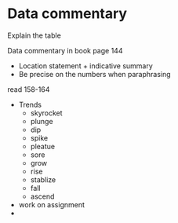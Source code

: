 # Data commentary



Explain the table

Data commentary in book page 144

- Location statement + indicative summary
- Be precise on the numbers when paraphrasing

read 158-164

- Trends
  - skyrocket
  - plunge
  - dip
  - spike
  - pleatue
  - sore
  - grow
  - rise
  - stablize
  - fall
  - ascend
- work on assignment
- 

